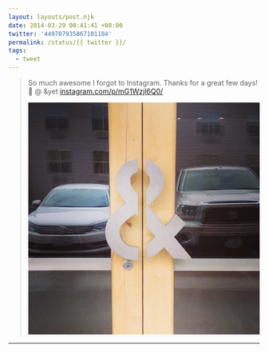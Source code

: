 ```yaml
---
layout: layouts/post.njk
date: 2014-03-29 00:41:41 +00:00
twitter: '449707935867101184'
permalink: /status/{{ twitter }}/
tags: 
  - tweet
---
```


> So much awesome I forgot to Instagram. Thanks for a great few days! 👋 @ &amp;yet [instagram.com/p/mG1Wzjl6Q0/](http://instagram.com/p/mG1Wzjl6Q0/)
> 
> ![&yet’s office door with ampersand door handles](/img/_insta/1209474_222662351263540_626369317_n.jpg)

---
